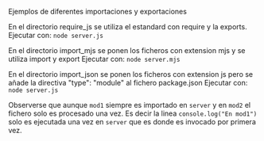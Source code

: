 Ejemplos de diferentes importaciones y exportaciones

En el directorio require_js se utiliza el estandard con require y la exports.
Ejecutar con: `node server.js`

En el directorio import_mjs se ponen los ficheros con extension mjs y se utiliza import y export
Ejecutar con: `node server.mjs`

En el directorio import_json se ponen los ficheros con extension js pero se añade la directiva "type": "module" al fichero package.json
Ejecutar con: `node server.js`


Observerse que aunque `mod1`  siempre es importado en `server` y en `mod2` el fichero solo es procesado una vez. Es decir la linea `console.log("En mod1")` solo es ejecutada una vez en `server` que es donde es invocado por primera vez.

